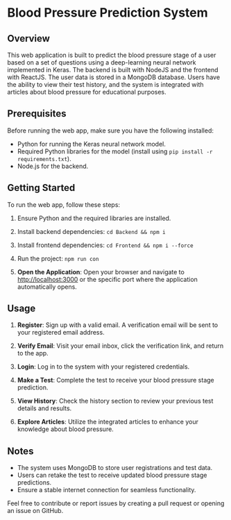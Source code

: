 # Blood Pressure Prediction System

## Overview

This web application is built to predict the blood pressure stage of a user based on a set of questions using a deep-learning neural network implemented in Keras. The backend is built with NodeJS and the frontend with ReactJS. The user data is stored in a MongoDB database. Users have the ability to view their test history, and the system is integrated with articles about blood pressure for educational purposes.

## Prerequisites

Before running the web app, make sure you have the following installed:

- Python for running the Keras neural network model.
- Required Python libraries for the model (install using `pip install -r requirements.txt`).
- Node.js for the backend.


## Getting Started

To run the web app, follow these steps:

1. Ensure Python and the required libraries are installed.
2. Install backend dependencies: `cd Backend && npm i`
3. Install frontend dependencies: `cd Frontend && npm i --force`
4. Run the project: `npm run con`
   
5. **Open the Application**: Open your browser and navigate to [http://localhost:3000](http://localhost:3000) or the specific port where the application automatically opens.



## Usage

1. **Register**: Sign up with a valid email. A verification email will be sent to your registered email address.

2. **Verify Email**: Visit your email inbox, click the verification link, and return to the app.

3. **Login**: Log in to the system with your registered credentials.

4. **Make a Test**: Complete the test to receive your blood pressure stage prediction.

5. **View History**: Check the history section to review your previous test details and results.

6. **Explore Articles**: Utilize the integrated articles to enhance your knowledge about blood pressure.

## Notes

- The system uses MongoDB to store user registrations and test data.
- Users can retake the test to receive updated blood pressure stage predictions.
- Ensure a stable internet connection for seamless functionality.

Feel free to contribute or report issues by creating a pull request or opening an issue on GitHub.

